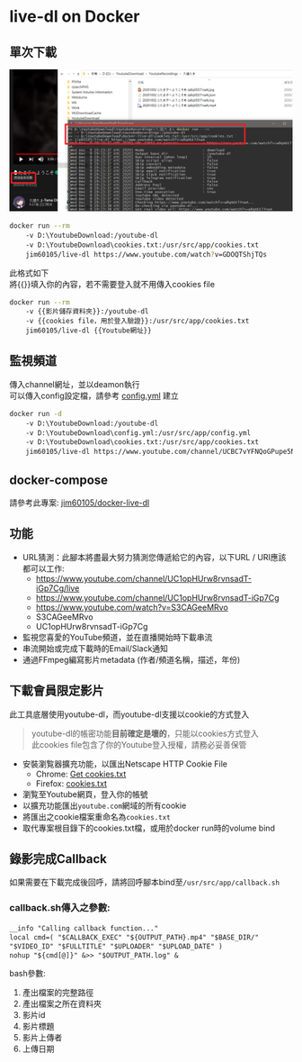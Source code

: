 # live-dl on Docker
## 單次下載
![demo pic](demo.png)
```bash
docker run --rm
    -v D:\YoutubeDownload:/youtube-dl
    -v D:\YoutubeDownload\cookies.txt:/usr/src/app/cookies.txt
    jim60105/live-dl https://www.youtube.com/watch?v=GDOQTShjTQs
```

此格式如下\
將{{}}填入你的內容，若不需要登入就不用傳入cookies file
```bash
docker run --rm
    -v {{影片儲存資料夾}}:/youtube-dl
    -v {{cookies file，用於登入驗證}}:/usr/src/app/cookies.txt
    jim60105/live-dl {{Youtube網址}}
```

## 監視頻道
傳入channel網址，並以deamon執行\
可以傳入config設定檔，請參考 [config.yml](config.yml) 建立

```bash
docker run -d
    -v D:\YoutubeDownload:/youtube-dl
    -v D:\YoutubeDownload\config.yml:/usr/src/app/config.yml
    -v D:\YoutubeDownload\cookies.txt:/usr/src/app/cookies.txt
    jim60105/live-dl https://www.youtube.com/channel/UCBC7vYFNQoGPupe5NxPG4Bw
```

## docker-compose
請參考此專案: [jim60105/docker-live-dl](https://github.com/jim60105/docker-live-dl)

## 功能
- URL猜測：此腳本將盡最大努力猜測您傳遞給它的內容，以下URL / URI應該都可以工作:
  - https://www.youtube.com/channel/UC1opHUrw8rvnsadT-iGp7Cg/live
  - https://www.youtube.com/channel/UC1opHUrw8rvnsadT-iGp7Cg
  - https://www.youtube.com/watch?v=S3CAGeeMRvo
  - S3CAGeeMRvo
  - UC1opHUrw8rvnsadT-iGp7Cg
- 監視您喜愛的YouTube頻道，並在直播開始時下載串流
- 串流開始或完成下載時的Email/Slack通知
- 通過FFmpeg編寫影片metadata (作者/頻道名稱，描述，年份)

## 下載會員限定影片
此工具底層使用youtube-dl，而youtube-dl支援以cookie的方式登入
> youtube-dl的帳密功能**目前確定是壞的**，只能以cookies方式登入\
> 此cookies file包含了你的Youtube登入授權，請務必妥善保管
* 安裝瀏覧器擴充功能，以匯出Netscape HTTP Cookie File
  * Chrome: [Get cookies.txt](https://chrome.google.com/webstore/detail/get-cookiestxt/bgaddhkoddajcdgocldbbfleckgcbcid)
  * Firefox: [cookies.txt](https://addons.mozilla.org/zh-TW/firefox/addon/cookies-txt/)
* 瀏覧至Youtube網頁，登入你的帳號
* 以擴充功能匯出`youtube.com`網域的所有cookie
* 將匯出之cookie檔案重命名為`cookies.txt`
* 取代專案根目錄下的cookies.txt檔，或用於docker run時的volume bind

## 錄影完成Callback
如果需要在下載完成後回呼，請將回呼腳本bind至`/usr/src/app/callback.sh`

### callback.sh傳入之參數:
```
__info "Calling callback function..."
local cmd=( "$CALLBACK_EXEC" "${OUTPUT_PATH}.mp4" "$BASE_DIR/" "$VIDEO_ID" "$FULLTITLE" "$UPLOADER" "$UPLOAD_DATE" )
nohup "${cmd[@]}" &>> "$OUTPUT_PATH.log" &
```
bash參數:
1. 產出檔案的完整路徑
1. 產出檔案之所在資料夾
1. 影片id
1. 影片標題
1. 影片上傳者
1. 上傳日期
